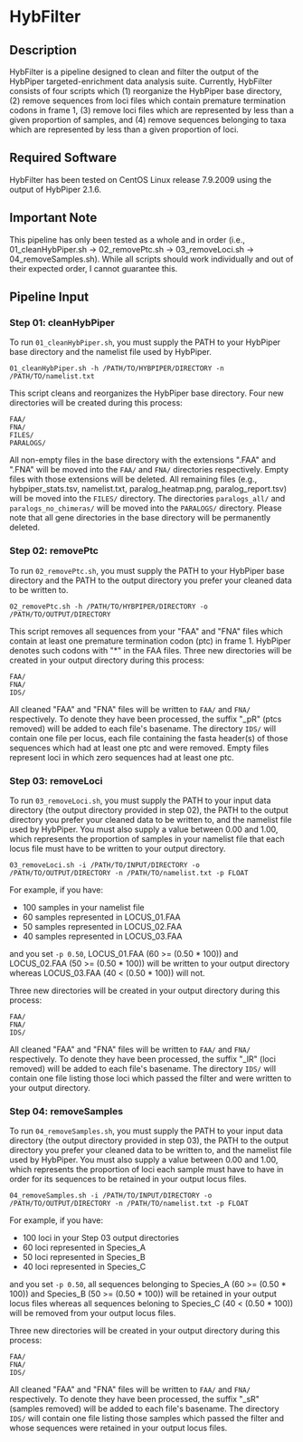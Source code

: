 # HybFilter

## Description

HybFilter is a pipeline designed to clean and filter the output of the HybPiper targeted-enrichment data analysis suite. Currently, HybFilter consists of four scripts which (1) reorganize the HybPiper base directory, (2) remove sequences from loci files which contain premature termination codons in frame 1, (3) remove loci files which are represented by less than a given proportion of samples, and (4) remove sequences belonging to taxa which are represented by less than a given proportion of loci.

## Required Software

HybFilter has been tested on CentOS Linux release 7.9.2009 using the output of HybPiper 2.1.6.

## Important Note

This pipeline has only been tested as a whole and in order (i.e., 01_cleanHybPiper.sh -> 02_removePtc.sh -> 03_removeLoci.sh -> 04_removeSamples.sh). While all scripts should work individually and out of their expected order, I cannot guarantee this.

## Pipeline Input

### Step 01: cleanHybPiper

To run `01_cleanHybPiper.sh`, you must supply the PATH to your HybPiper base directory and the namelist file used by HybPiper.

```
01_cleanHybPiper.sh -h /PATH/TO/HYBPIPER/DIRECTORY -n /PATH/TO/namelist.txt
```

This script cleans and reorganizes the HybPiper base directory. Four new directories will be created during this process:

```
FAA/
FNA/
FILES/
PARALOGS/
```

All non-empty files in the base directory with the extensions ".FAA" and ".FNA" will be moved into the `FAA/` and `FNA/` directories respectively. Empty files with those extensions will be deleted.
All remaining files (e.g., hybpiper_stats.tsv, namelist.txt, paralog_heatmap.png, paralog_report.tsv) will be moved into the `FILES/` directory.
The directories `paralogs_all/` and `paralogs_no_chimeras/` will be moved into the `PARALOGS/` directory.
Please note that all gene directories in the base directory will be permanently deleted.

### Step 02: removePtc

To run `02_removePtc.sh`, you must supply the PATH to your HybPiper base directory and the PATH to the output directory you prefer your cleaned data to be written to.

```
02_removePtc.sh -h /PATH/TO/HYBPIPER/DIRECTORY -o /PATH/TO/OUTPUT/DIRECTORY
```

This script removes all sequences from your "FAA" and "FNA" files which contain at least one premature termination codon (ptc) in frame 1. HybPiper denotes such codons with "*" in the FAA files. Three new directories will be created in your output directory during this process:

```
FAA/
FNA/
IDS/
```

All cleaned "FAA" and "FNA" files will be written to `FAA/` and `FNA/` respectively. To denote they have been processed, the suffix "_pR" (ptcs removed) will be added to each file's basename.
The directory `IDS/` will contain one file per locus, each file containing the fasta header(s) of those sequences which had at least one ptc and were removed. Empty files represent loci in which zero sequences had at least one ptc.

### Step 03: removeLoci

To run `03_removeLoci.sh`, you must supply the PATH to your input data directory (the output directory provided in step 02), the PATH to the output directory you prefer your cleaned data to be written to, and the namelist file used by HybPiper. You must also supply a value between 0.00 and 1.00, which represents the proportion of samples in your namelist file that each locus file must have to be written to your output directory.

```
03_removeLoci.sh -i /PATH/TO/INPUT/DIRECTORY -o /PATH/TO/OUTPUT/DIRECTORY -n /PATH/TO/namelist.txt -p FLOAT
```

For example, if you have:

- 100 samples in your namelist file
- 60 samples represented in LOCUS_01.FAA
- 50 samples represented in LOCUS_02.FAA
- 40 samples represented in LOCUS_03.FAA

and you set `-p 0.50`, LOCUS_01.FAA (60 >= (0.50 * 100)) and LOCUS_02.FAA (50 >= (0.50 * 100)) will be written to your output directory whereas LOCUS_03.FAA (40 < (0.50 * 100)) will not.

Three new directories will be created in your output directory during this process:

```
FAA/
FNA/
IDS/
```

All cleaned "FAA" and "FNA" files will be written to `FAA/` and `FNA/` respectively. To denote they have been processed, the suffix "_lR" (loci removed) will be added to each file's basename.
The directory `IDS/` will contain one file listing those loci which passed the filter and were written to your output directory.

### Step 04: removeSamples

To run `04_removeSamples.sh`, you must supply the PATH to your input data directory (the output directory provided in step 03), the PATH to the output directory you prefer your cleaned data to be written to, and the namelist file used by HybPiper. You must also supply a value between 0.00 and 1.00, which represents the proportion of loci each sample must have to have in order for its sequences to be retained in your output locus files.

```
04_removeSamples.sh -i /PATH/TO/INPUT/DIRECTORY -o /PATH/TO/OUTPUT/DIRECTORY -n /PATH/TO/namelist.txt -p FLOAT
```

For example, if you have:

- 100 loci in your Step 03 output directories
- 60 loci represented in Species_A
- 50 loci represented in Species_B
- 40 loci represented in Species_C

and you set `-p 0.50`, all sequences belonging to Species_A (60 >= (0.50 * 100)) and Species_B (50 >= (0.50 * 100)) will be retained in your output locus files whereas all sequences beloning to Species_C (40 < (0.50 * 100)) will be removed from your output locus files.

Three new directories will be created in your output directory during this process:

```
FAA/
FNA/
IDS/
```

All cleaned "FAA" and "FNA" files will be written to `FAA/` and `FNA/` respectively. To denote they have been processed, the suffix "_sR" (samples removed) will be added to each file's basename.
The directory `IDS/` will contain one file listing those samples which passed the filter and whose sequences were retained in your output locus files.
